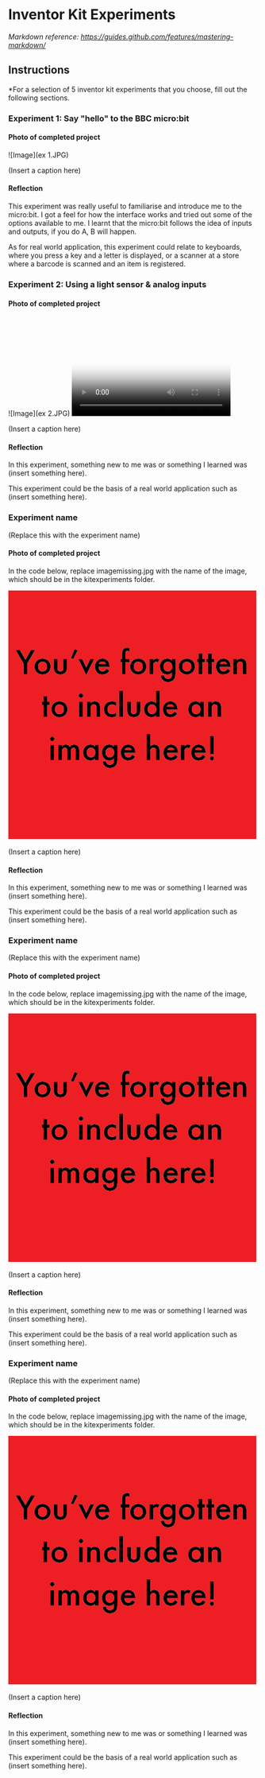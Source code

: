 # Inventor Kit Experiments

*Markdown reference: https://guides.github.com/features/mastering-markdown/*

## Instructions ##

*For a selection of 5 inventor kit experiments that you choose, fill out the following sections.

### Experiment 1: Say "hello" to the BBC micro:bit ###


#### Photo of completed project ####
![Image](ex 1.JPG)

(Insert a caption here)

#### Reflection ####

This experiment was really useful to familiarise and introduce me to the micro:bit. I got a feel for how the interface works and tried out some of the options available to me. I learnt that the micro:bit follows the idea of inputs and outputs, if you do A, B will happen. 

As for real world application, this experiment could relate to keyboards, where you press a key and a letter is displayed, or a scanner at a store where a barcode is scanned and an item is registered. 

### Experiment 2: Using a light sensor & analog inputs ###


#### Photo of completed project ####

![Image](ex 2.JPG)
<video src="20200314_191809.mp4" poster="nightlight.jpg" width="320" height="200" controls preload></video>

(Insert a caption here)

#### Reflection ####

In this experiment, something new to me was or something I learned was (insert something here).

This experiment could be the basis of a real world application such as (insert something here).

### Experiment name ###

(Replace this with the experiment name)

#### Photo of completed project ####
In the code below, replace imagemissing.jpg with the name of the image, which should be in the kitexperiments folder.

![Image](missingimage.png)

(Insert a caption here)

#### Reflection ####

In this experiment, something new to me was or something I learned was (insert something here).

This experiment could be the basis of a real world application such as (insert something here).

### Experiment name ###

(Replace this with the experiment name)

#### Photo of completed project ####
In the code below, replace imagemissing.jpg with the name of the image, which should be in the kitexperiments folder.

![Image](missingimage.png)

(Insert a caption here)

#### Reflection ####

In this experiment, something new to me was or something I learned was (insert something here).

This experiment could be the basis of a real world application such as (insert something here).

### Experiment name ###

(Replace this with the experiment name)

#### Photo of completed project ####
In the code below, replace imagemissing.jpg with the name of the image, which should be in the kitexperiments folder.

![Image](missingimage.png)

(Insert a caption here)

#### Reflection ####

In this experiment, something new to me was or something I learned was (insert something here).

This experiment could be the basis of a real world application such as (insert something here).

